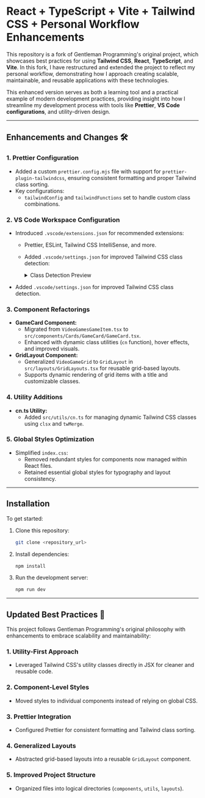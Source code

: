 # React + TypeScript + Vite + Tailwind CSS + Personal Workflow Enhancements

This repository is a fork of Gentleman Programming's original project, which showcases best practices for using **Tailwind CSS**, **React**, **TypeScript**, and **Vite**. In this fork, I have restructured and extended the project to reflect my personal workflow, demonstrating how I approach creating scalable, maintainable, and reusable applications with these technologies.

This enhanced version serves as both a learning tool and a practical example of modern development practices, providing insight into how I streamline my development process with tools like **Prettier**, **VS Code configurations**, and utility-driven design.

---

## Enhancements and Changes 🛠️

### **1. Prettier Configuration**

- Added a custom `prettier.config.mjs` file with support for `prettier-plugin-tailwindcss`, ensuring consistent formatting and proper Tailwind class sorting.
- Key configurations:
  - `tailwindConfig` and `tailwindFunctions` set to handle custom class combinations.

### **2. VS Code Workspace Configuration**

- Introduced `.vscode/extensions.json` for recommended extensions:

  - Prettier, ESLint, Tailwind CSS IntelliSense, and more.

  - Added `.vscode/settings.json` for improved Tailwind CSS class detection:

    <details>
      <summary>Class Detection Preview</summary>
      <img src="public/class-detection.gif" alt="Tailwind CSS Class Detection" />
    </details>

- Added `.vscode/settings.json` for improved Tailwind CSS class detection.

### **3. Component Refactorings**

- **GameCard Component:**
  - Migrated from `VideoGamesGameItem.tsx` to `src/components/Cards/GameCard/GameCard.tsx`.
  - Enhanced with dynamic class utilities (`cn` function), hover effects, and improved visuals.
- **GridLayout Component:**
  - Generalized `VideoGameGrid` to `GridLayout` in `src/layouts/GridLayouts.tsx` for reusable grid-based layouts.
  - Supports dynamic rendering of grid items with a title and customizable classes.

### **4. Utility Additions**

- **cn.ts Utility:**
  - Added `src/utils/cn.ts` for managing dynamic Tailwind CSS classes using `clsx` and `twMerge`.

### **5. Global Styles Optimization**

- Simplified `index.css`:
  - Removed redundant styles for components now managed within React files.
  - Retained essential global styles for typography and layout consistency.

---

## Installation

To get started:

1. Clone this repository:

   ```sh
   git clone <repository_url>
   ```

2. Install dependencies:

   ```sh
   npm install
   ```

3. Run the development server:

   ```sh
   npm run dev
   ```

---

## Updated Best Practices 🚀

This project follows Gentleman Programming's original philosophy with enhancements to embrace scalability and maintainability:

### **1. Utility-First Approach**

- Leveraged Tailwind CSS's utility classes directly in JSX for cleaner and reusable code.

### **2. Component-Level Styles**

- Moved styles to individual components instead of relying on global CSS.

### **3. Prettier Integration**

- Configured Prettier for consistent formatting and Tailwind class sorting.

### **4. Generalized Layouts**

- Abstracted grid-based layouts into a reusable `GridLayout` component.

### **5. Improved Project Structure**

- Organized files into logical directories (`components`, `utils`, `layouts`).
